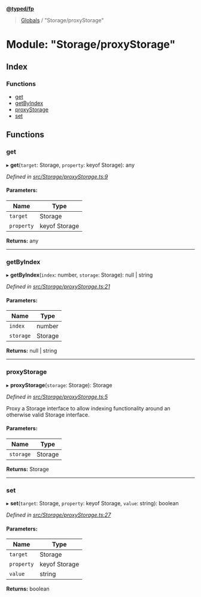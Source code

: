 **[@typed/fp](../README.md)**

> [Globals](../globals.md) / "Storage/proxyStorage"

# Module: "Storage/proxyStorage"

## Index

### Functions

* [get](_storage_proxystorage_.md#get)
* [getByIndex](_storage_proxystorage_.md#getbyindex)
* [proxyStorage](_storage_proxystorage_.md#proxystorage)
* [set](_storage_proxystorage_.md#set)

## Functions

### get

▸ **get**(`target`: Storage, `property`: keyof Storage): any

*Defined in [src/Storage/proxyStorage.ts:9](https://github.com/TylorS/typed-fp/blob/f129829/src/Storage/proxyStorage.ts#L9)*

#### Parameters:

Name | Type |
------ | ------ |
`target` | Storage |
`property` | keyof Storage |

**Returns:** any

___

### getByIndex

▸ **getByIndex**(`index`: number, `storage`: Storage): null \| string

*Defined in [src/Storage/proxyStorage.ts:21](https://github.com/TylorS/typed-fp/blob/f129829/src/Storage/proxyStorage.ts#L21)*

#### Parameters:

Name | Type |
------ | ------ |
`index` | number |
`storage` | Storage |

**Returns:** null \| string

___

### proxyStorage

▸ **proxyStorage**(`storage`: Storage): Storage

*Defined in [src/Storage/proxyStorage.ts:5](https://github.com/TylorS/typed-fp/blob/f129829/src/Storage/proxyStorage.ts#L5)*

Proxy a Storage interface to allow indexing functionality around an otherwise
valid Storage interface.

#### Parameters:

Name | Type |
------ | ------ |
`storage` | Storage |

**Returns:** Storage

___

### set

▸ **set**(`target`: Storage, `property`: keyof Storage, `value`: string): boolean

*Defined in [src/Storage/proxyStorage.ts:27](https://github.com/TylorS/typed-fp/blob/f129829/src/Storage/proxyStorage.ts#L27)*

#### Parameters:

Name | Type |
------ | ------ |
`target` | Storage |
`property` | keyof Storage |
`value` | string |

**Returns:** boolean
